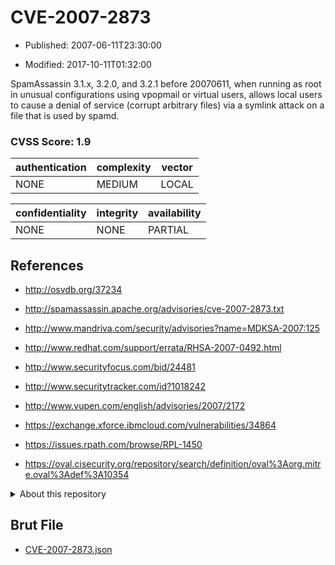 # CVE-2007-2873

- Published: 2007-06-11T23:30:00

- Modified: 2017-10-11T01:32:00

SpamAssassin 3.1.x, 3.2.0, and 3.2.1 before 20070611, when running as root in unusual configurations using vpopmail or virtual users, allows local users to cause a denial of service (corrupt arbitrary files) via a symlink attack on a file that is used by spamd.

### CVSS Score: **1.9**

| authentication | complexity | vector |
| --- | --- | --- |
| NONE | MEDIUM | LOCAL |

| confidentiality | integrity | availability |
| --- | --- | --- |
| NONE | NONE | PARTIAL |

## References

* http://osvdb.org/37234

* http://spamassassin.apache.org/advisories/cve-2007-2873.txt

* http://www.mandriva.com/security/advisories?name=MDKSA-2007:125

* http://www.redhat.com/support/errata/RHSA-2007-0492.html

* http://www.securityfocus.com/bid/24481

* http://www.securitytracker.com/id?1018242

* http://www.vupen.com/english/advisories/2007/2172

* https://exchange.xforce.ibmcloud.com/vulnerabilities/34864

* https://issues.rpath.com/browse/RPL-1450

* https://oval.cisecurity.org/repository/search/definition/oval%3Aorg.mitre.oval%3Adef%3A10354

<details>
<summary>About this repository</summary> 

  This repository is part of the project [Live Hack CVE](https://github.com/Live-Hack-CVE). Main website can be found [www.live-hack.org](https://www.live-hack.org) 
  
  Made by [Sn0wAlice](https://github.com/Sn0wAlice) for the people that care about security and need to have a feed of the latest CVEs. Hope you enjoy it, don't forget to star the repo and follow me on [Twitter](https://twitter.com/Sn0wAlice) and [Github](https://github.com/Sn0wAlice). And that is my [personnal website](https://www.alice-snow.me/)

  - [Home Page](https://github.com/Live-Hack-CVE)
  - [Framework](https://github.com/Live-Hack-CVE/cve-framework)
  - [CVE database](https://github.com/Live-Hack-CVE/full_database)
  - [Changelog](https://github.com/Live-Hack-CVE/Changelog)
</details>

## Brut File

* [CVE-2007-2873.json](https://raw.githubusercontent.com/Live-Hack-CVE/full_database/main/cves/2007/CVE-2007-2873.json)

